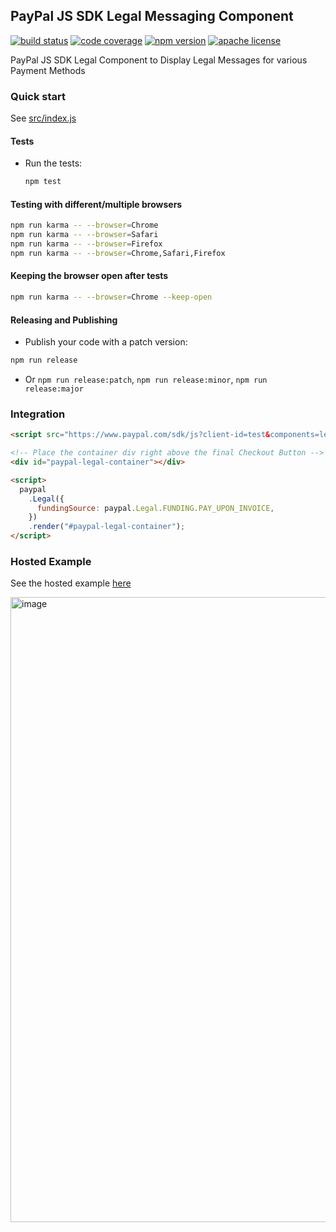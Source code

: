## PayPal JS SDK Legal Messaging Component

[![build status][build-badge]][build]
[![code coverage][coverage-badge]][coverage]
[![npm version][version-badge]][package]
[![apache license][license-badge]][license]

[build-badge]: https://img.shields.io/github/workflow/status/paypal/paypal-legal-components/build?logo=github&style=flat-square
[build]: https://github.com/paypal/paypal-legal-components/actions?query=workflow%3Abuild
[coverage-badge]: https://img.shields.io/codecov/c/github/paypal/paypal-legal-components.svg?style=flat-square
[coverage]: https://codecov.io/github/paypal/paypal-legal-components/
[version-badge]: https://img.shields.io/npm/v/@paypal/legal-components.svg?style=flat-square
[package]: https://www.npmjs.com/package/@paypal/legal-components
[license-badge]: https://img.shields.io/npm/l/@paypal/legal-components.svg?style=flat-square
[license]: https://github.com/paypal/paypal-legal-components/blob/main/LICENSE

PayPal JS SDK Legal Component to Display Legal Messages for various Payment Methods

### Quick start

See [src/index.js](./src/index.js)

#### Tests

- Run the tests:

  ```bash
  npm test
  ```

#### Testing with different/multiple browsers

```bash
npm run karma -- --browser=Chrome
npm run karma -- --browser=Safari
npm run karma -- --browser=Firefox
npm run karma -- --browser=Chrome,Safari,Firefox
```

#### Keeping the browser open after tests

```bash
npm run karma -- --browser=Chrome --keep-open
```

#### Releasing and Publishing

- Publish your code with a patch version:

```bash
npm run release
```

- Or `npm run release:patch`, `npm run release:minor`, `npm run release:major`

### Integration

```html
<script src="https://www.paypal.com/sdk/js?client-id=test&components=legal"></script>

<!-- Place the container div right above the final Checkout Button -->
<div id="paypal-legal-container"></div>

<script>
  paypal
    .Legal({
      fundingSource: paypal.Legal.FUNDING.PAY_UPON_INVOICE,
    })
    .render("#paypal-legal-container");
</script>
```

### Hosted Example

See the hosted example [here](https://pui-legal-app.herokuapp.com/)

<img width="1000" alt="image" src="https://user-images.githubusercontent.com/9788837/162337448-79b1d6c8-6766-41d6-920f-f5400b777e02.png">
